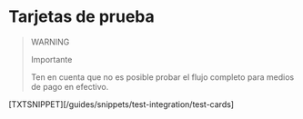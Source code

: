 # Tarjetas de prueba

> WARNING
>
> Importante
>
> Ten en cuenta que no es posible probar el flujo completo para medios de pago en efectivo.

[TXTSNIPPET][/guides/snippets/test-integration/test-cards]